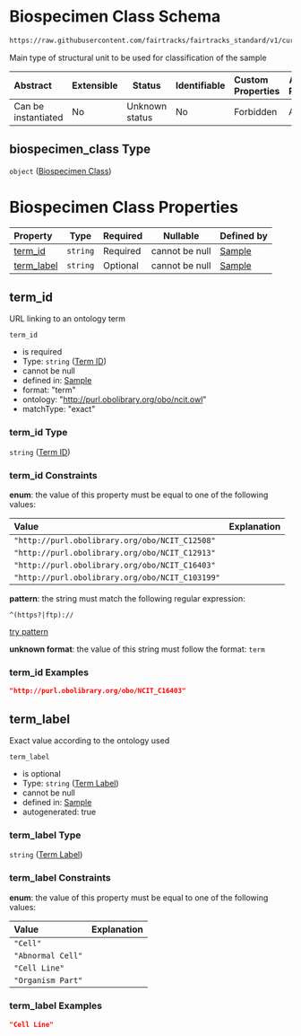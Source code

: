 # Biospecimen Class Schema

```txt
https://raw.githubusercontent.com/fairtracks/fairtracks_standard/v1/current/json/schema/fairtracks_sample.schema.json#/properties/biospecimen_class
```

Main type of structural unit to be used for classification of the sample


| Abstract            | Extensible | Status         | Identifiable | Custom Properties | Additional Properties | Access Restrictions | Defined In                                                                                             |
| :------------------ | ---------- | -------------- | ------------ | :---------------- | --------------------- | ------------------- | ------------------------------------------------------------------------------------------------------ |
| Can be instantiated | No         | Unknown status | No           | Forbidden         | Allowed               | none                | [fairtracks_sample.schema.json\*](../json/schema/fairtracks_sample.schema.json "open original schema") |

## biospecimen_class Type

`object` ([Biospecimen Class](fairtracks_sample-properties-biospecimen-class.md))

# Biospecimen Class Properties

| Property                  | Type     | Required | Nullable       | Defined by                                                                                                                                                                                                                                                         |
| :------------------------ | -------- | -------- | -------------- | :----------------------------------------------------------------------------------------------------------------------------------------------------------------------------------------------------------------------------------------------------------------- |
| [term_id](#term_id)       | `string` | Required | cannot be null | [Sample](fairtracks_sample-properties-biospecimen-class-properties-term-id.md "https://raw.githubusercontent.com/fairtracks/fairtracks_standard/v1/current/json/schema/fairtracks_sample.schema.json#/properties/biospecimen_class/properties/term_id")       |
| [term_label](#term_label) | `string` | Optional | cannot be null | [Sample](fairtracks_sample-properties-biospecimen-class-properties-term-label.md "https://raw.githubusercontent.com/fairtracks/fairtracks_standard/v1/current/json/schema/fairtracks_sample.schema.json#/properties/biospecimen_class/properties/term_label") |

## term_id

URL linking to an ontology term


`term_id`

-   is required
-   Type: `string` ([Term ID](fairtracks_sample-properties-biospecimen-class-properties-term-id.md))
-   cannot be null
-   defined in: [Sample](fairtracks_sample-properties-biospecimen-class-properties-term-id.md "https://raw.githubusercontent.com/fairtracks/fairtracks_standard/v1/current/json/schema/fairtracks_sample.schema.json#/properties/biospecimen_class/properties/term_id")
-   format: "term"
-   ontology: "http://purl.obolibrary.org/obo/ncit.owl"
-   matchType: "exact"

### term_id Type

`string` ([Term ID](fairtracks_sample-properties-biospecimen-class-properties-term-id.md))

### term_id Constraints

**enum**: the value of this property must be equal to one of the following values:

| Value                                           | Explanation |
| :---------------------------------------------- | ----------- |
| `"http://purl.obolibrary.org/obo/NCIT_C12508"`  |             |
| `"http://purl.obolibrary.org/obo/NCIT_C12913"`  |             |
| `"http://purl.obolibrary.org/obo/NCIT_C16403"`  |             |
| `"http://purl.obolibrary.org/obo/NCIT_C103199"` |             |

**pattern**: the string must match the following regular expression: 

```regexp
^(https?|ftp)://
```

[try pattern](https://regexr.com/?expression=%5E(https%3F%7Cftp)%3A%2F%2F "try regular expression with regexr.com")

**unknown format**: the value of this string must follow the format: `term`

### term_id Examples

```json
"http://purl.obolibrary.org/obo/NCIT_C16403"
```

## term_label

Exact value according to the ontology used


`term_label`

-   is optional
-   Type: `string` ([Term Label](fairtracks_sample-properties-biospecimen-class-properties-term-label.md))
-   cannot be null
-   defined in: [Sample](fairtracks_sample-properties-biospecimen-class-properties-term-label.md "https://raw.githubusercontent.com/fairtracks/fairtracks_standard/v1/current/json/schema/fairtracks_sample.schema.json#/properties/biospecimen_class/properties/term_label")
-   autogenerated: true

### term_label Type

`string` ([Term Label](fairtracks_sample-properties-biospecimen-class-properties-term-label.md))

### term_label Constraints

**enum**: the value of this property must be equal to one of the following values:

| Value             | Explanation |
| :---------------- | ----------- |
| `"Cell"`          |             |
| `"Abnormal Cell"` |             |
| `"Cell Line"`     |             |
| `"Organism Part"` |             |

### term_label Examples

```json
"Cell Line"
```
